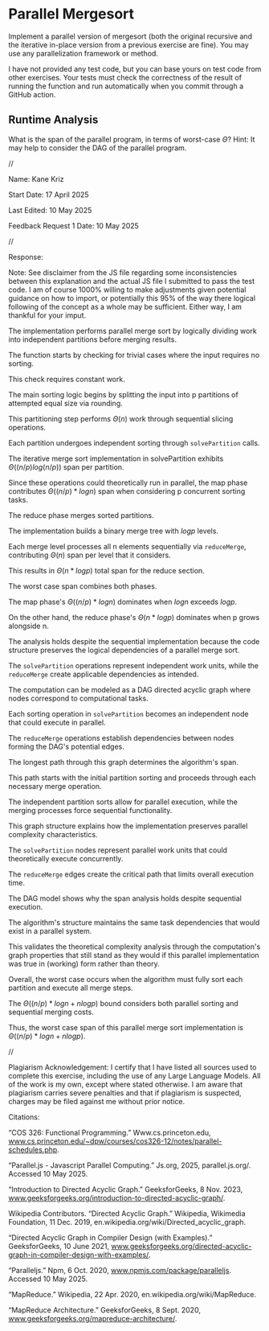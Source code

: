 # Parallel Mergesort

Implement a parallel version of mergesort (both the original recursive and the
iterative in-place version from a previous exercise are fine). You may use any
parallelization framework or method.

I have not provided any test code, but you can base yours on test code from
other exercises. Your tests must check the correctness of the result of running
the function and run automatically when you commit through a GitHub action.

## Runtime Analysis

What is the span of the parallel program, in terms of worst-case $\Theta$? Hint:
It may help to consider the DAG of the parallel program.



//



Name: Kane Kriz

Start Date: 17 April 2025

Last Edited: 10 May 2025

Feedback Request 1 Date: 10 May 2025




//



Response:

Note: See disclaimer from the JS file regarding some inconsistencies between this explanation and the actual JS file I submitted to pass the test code.
I am of course 1000% willing to make adjustments given potential guidance on how to import, or potentially this 95% of the way there logical following of the concept as a whole may be sufficient.
Either way, I am thankful for your imput.





The implementation performs parallel merge sort by logically dividing work into independent partitions before merging results.

The function starts by checking for trivial cases where the input requires no sorting. 

This check requires constant work.

The main sorting logic begins by splitting the input into p partitions of attempted equal size via rounding.

This partitioning step performs $Θ(n)$ work through sequential slicing operations.

Each partition undergoes independent sorting through `solvePartition` calls.

The iterative merge sort implementation in solvePartition exhibits $Θ((n/p) log (n/p))$ span per partition. 

Since these operations could theoretically run in parallel, the map phase contributes $Θ((n/p) * log n)$ span when considering p concurrent sorting tasks.

The reduce phase merges sorted partitions.

The implementation builds a binary merge tree with $log p$ levels. 

Each merge level processes all n elements sequentially via `reduceMerge`, contributing $Θ(n)$ span per level that it considers. 

This results in $Θ(n * log p)$ total span for the reduce section.

The worst case span combines both phases. 

The map phase's $Θ((n/p) * log n)$ dominates when $log n$ exceeds $log p$.

On the other hand, the reduce phase's $Θ(n * log p)$ dominates when p grows alongside n.

The analysis holds despite the sequential implementation because the code structure preserves the logical dependencies of a parallel merge sort.

The `solvePartition` operations represent independent work units, while the `reduceMerge` create applicable dependencies as intended. 

The computation can be modeled as a DAG directed acyclic graph where nodes correspond to computational tasks. 

Each sorting operation in `solvePartition` becomes an independent node that could execute in parallel. 

The `reduceMerge` operations establish dependencies between nodes forming the DAG's potential edges.

The longest path through this graph determines the algorithm's span. 

This path starts with the initial partition sorting and proceeds through each necessary merge operation. 

The independent partition sorts allow for parallel execution, while the merging processes force sequential functionality.

This graph structure explains how the implementation preserves parallel complexity characteristics.

The `solvePartition` nodes represent parallel work units that could theoretically execute concurrently. 

The `reduceMerge` edges create the critical path that limits overall execution time.

The DAG model shows why the span analysis holds despite sequential execution. 

The algorithm's structure maintains the same task dependencies that would exist in a parallel system. 

This validates the theoretical complexity analysis through the computation's graph properties that still stand as they would if this parallel implementation was true in (working) form rather than theory.

Overall, the worst case occurs when the algorithm must fully sort each partition and execute all merge steps.

The $Θ((n/p) * log n + n log p)$ bound considers both parallel sorting and sequential merging costs.

Thus, the worst case span of this parallel merge sort implementation is $Θ((n/p) * log n + n log p)$.




//




Plagiarism Acknowledgement: I certify that I have listed all sources used to complete this exercise, including the use of any Large Language Models. All of the work is my own, except where stated otherwise. I am aware that plagiarism carries severe penalties and that if plagiarism is suspected, charges may be filed against me without prior notice.




Citations:


“COS 326: Functional Programming.” Www.cs.princeton.edu, www.cs.princeton.edu/~dpw/courses/cos326-12/notes/parallel-schedules.php.

“Parallel.js - Javascript Parallel Computing.” Js.org, 2025, parallel.js.org/. Accessed 10 May 2025.

“Introduction to Directed Acyclic Graph.” GeeksforGeeks, 8 Nov. 2023, www.geeksforgeeks.org/introduction-to-directed-acyclic-graph/.

Wikipedia Contributors. “Directed Acyclic Graph.” Wikipedia, Wikimedia Foundation, 11 Dec. 2019, en.wikipedia.org/wiki/Directed_acyclic_graph.

“Directed Acyclic Graph in Compiler Design (with Examples).” GeeksforGeeks, 10 June 2021, www.geeksforgeeks.org/directed-acyclic-graph-in-compiler-design-with-examples/.

“Paralleljs.” Npm, 6 Oct. 2020, www.npmjs.com/package/paralleljs. Accessed 10 May 2025.

“MapReduce.” Wikipedia, 22 Apr. 2020, en.wikipedia.org/wiki/MapReduce.

“MapReduce Architecture.” GeeksforGeeks, 8 Sept. 2020, www.geeksforgeeks.org/mapreduce-architecture/.
